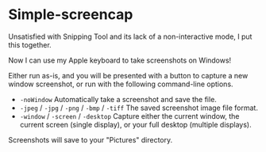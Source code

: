 Simple-screencap
================

Unsatisfied with Snipping Tool and its lack of a non-interactive mode, I put this together.

Now I can use my Apple keyboard to take screenshots on Windows!

Either run as-is, and you will be presented with a button to capture a new window screenshot, or run with the following command-line options.

* `-noWindow` Automatically take a screenshot and save the file.
* `-jpeg` / `-jpg` / `-png` / `-bmp` / `-tiff` The saved screenshot image file format.
* `-window` / `-screen` / `-desktop` Capture either the current window, the current screen (single display), or your full desktop (multiple displays).


Screenshots will save to your "Pictures" directory.
